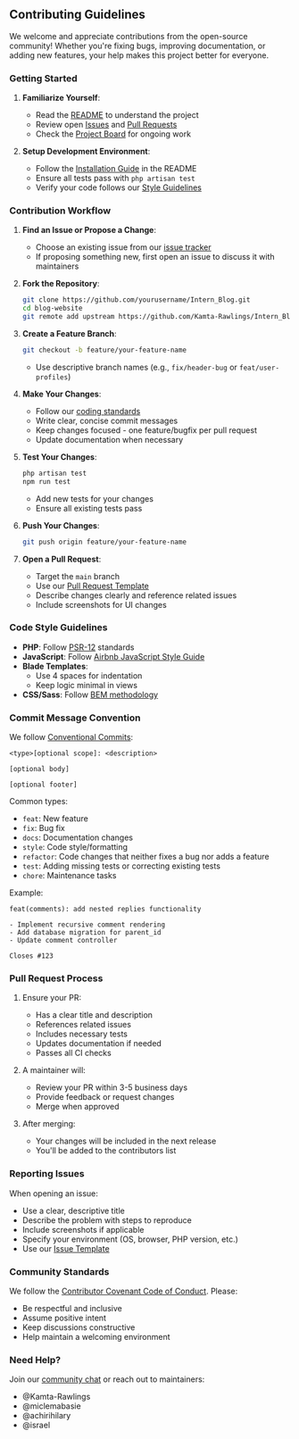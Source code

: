 ## Contributing Guidelines

We welcome and appreciate contributions from the open-source community! Whether you're fixing bugs, improving documentation, or adding new features, your help makes this project better for everyone.

### Getting Started

1. **Familiarize Yourself**:
   - Read the [README](README.md) to understand the project
   - Review open [Issues](https://github.com/Kamta-Rawlings/Intern_Blog/issues) and [Pull Requests](https://github.com/Kamta-Rawlings/Intern_Blog/pulls)
   - Check the [Project Board](https://github.com/Kamta-Rawlings/Intern_Blog/projects) for ongoing work

2. **Setup Development Environment**:
   - Follow the [Installation Guide](#installation) in the README
   - Ensure all tests pass with `php artisan test`
   - Verify your code follows our [Style Guidelines](#code-style)

### Contribution Workflow

1. **Find an Issue or Propose a Change**:
   - Choose an existing issue from our [issue tracker](https://github.com/Kamta-Rawlings/Intern_Blog/issues)
   - If proposing something new, first open an issue to discuss it with maintainers

2. **Fork the Repository**:
   ```bash
   git clone https://github.com/yourusername/Intern_Blog.git
   cd blog-website
   git remote add upstream https://github.com/Kamta-Rawlings/Intern_Blog.git
   ```

3. **Create a Feature Branch**:
   ```bash
   git checkout -b feature/your-feature-name
   ```
   - Use descriptive branch names (e.g., `fix/header-bug` or `feat/user-profiles`)

4. **Make Your Changes**:
   - Follow our [coding standards](#code-style)
   - Write clear, concise commit messages
   - Keep changes focused - one feature/bugfix per pull request
   - Update documentation when necessary

5. **Test Your Changes**:
   ```bash
   php artisan test
   npm run test
   ```
   - Add new tests for your changes
   - Ensure all existing tests pass

6. **Push Your Changes**:
   ```bash
   git push origin feature/your-feature-name
   ```

7. **Open a Pull Request**:
   - Target the `main` branch
   - Use our [Pull Request Template](#pull-request-template)
   - Describe changes clearly and reference related issues
   - Include screenshots for UI changes

### Code Style Guidelines

- **PHP**: Follow [PSR-12](https://www.php-fig.org/psr/psr-12/) standards
- **JavaScript**: Follow [Airbnb JavaScript Style Guide](https://github.com/airbnb/javascript)
- **Blade Templates**:
  - Use 4 spaces for indentation
  - Keep logic minimal in views
- **CSS/Sass**: Follow [BEM methodology](http://getbem.com/)

### Commit Message Convention

We follow [Conventional Commits](https://www.conventionalcommits.org):
```
<type>[optional scope]: <description>

[optional body]

[optional footer]
```

Common types:
- `feat`: New feature
- `fix`: Bug fix
- `docs`: Documentation changes
- `style`: Code style/formatting
- `refactor`: Code changes that neither fixes a bug nor adds a feature
- `test`: Adding missing tests or correcting existing tests
- `chore`: Maintenance tasks

Example:
```
feat(comments): add nested replies functionality

- Implement recursive comment rendering
- Add database migration for parent_id
- Update comment controller

Closes #123
```

### Pull Request Process

1. Ensure your PR:
   - Has a clear title and description
   - References related issues
   - Includes necessary tests
   - Updates documentation if needed
   - Passes all CI checks

2. A maintainer will:
   - Review your PR within 3-5 business days
   - Provide feedback or request changes
   - Merge when approved

3. After merging:
   - Your changes will be included in the next release
   - You'll be added to the contributors list

### Reporting Issues

When opening an issue:
- Use a clear, descriptive title
- Describe the problem with steps to reproduce
- Include screenshots if applicable
- Specify your environment (OS, browser, PHP version, etc.)
- Use our [Issue Template](#issue-template)

### Community Standards

We follow the [Contributor Covenant Code of Conduct](CODE_OF_CONDUCT.md). Please:
- Be respectful and inclusive
- Assume positive intent
- Keep discussions constructive
- Help maintain a welcoming environment

### Need Help?

Join our [community chat](https://tecnovice.com) or reach out to maintainers:
- @Kamta-Rawlings
- @miclemabasie
- @achirihilary
- @israel


